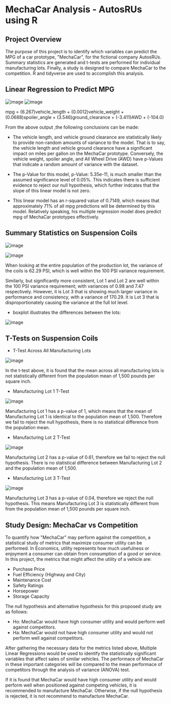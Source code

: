 # MechaCar Analysis - AutosRUs using R

## Project Overview

The purpose of this project is to identify which variables can predict the MPG of a car prototype, "MechaCar", for the fictional company AutosRUs. Summary statistics are generated and t-tests are performed for individual manufacturing lots. Finally, a study is designed to compare MechaCar to the competition. R and tidyverse are used to accomplish this analysis.


## Linear Regression to Predict MPG

![image](https://github.com/NadaAdem/MechaCar_Statistical_Analysis/blob/main/Resources/lm.png )
![image](https://github.com/NadaAdem/MechaCar_Statistical_Analysis/blob/main/Resources/summary.png )

 mpg = (6.267)vehicle_length + (0.0012)vehicle_weight + (0.0688)spoiler_angle + (3.546)ground_clearance + (-3.411)AWD + (-104.0)
 
 From the above output ,the following conclusions can be made:
 
- The vehicle length, and vehicle ground clearance are statistically likely to provide non-random amounts of variance to the model. That is to say, the vehicle length and vehicle ground clearance have a significant impact on miles per gallon on the MechaCar prototype. Conversely, the vehicle weight, spoiler angle, and All Wheel Drive (AWD) have p-Values that indicate a random amount of variance with the dataset.

- The p-Value for this model, p-Value: 5.35e-11, is much smaller than the assumed significance level of 0.05%. This indicates there is sufficient evidence to reject our null hypothesis, which further indcates that the slope of this linear model is not zero.

- This linear model has an r-squared value of 0.7149, which means that approximately 71% of all mpg predictions will be determined by this model. Relatively speaking, his multiple regression model does predict mpg of MechaCar prototypes effectively.
 

## Summary Statistics on Suspension Coils

![image](https://github.com/NadaAdem/MechaCar_Statistical_Analysis/blob/main/Resources/d4.png )

![image](https://github.com/NadaAdem/MechaCar_Statistical_Analysis/blob/main/Resources/d3.png )

When looking at the entire population of the production lot, the variance of the coils is 62.29 PSI, which is well within the 100 PSI variance requirement.

Similarly, but significantly more consistent, Lot 1 and Lot 2 are well within the 100 PSI variance requirement; with variances of 0.98 and 7.47 respectively. However, it is Lot 3 that is showing much larger variance in performance and consistency, with a variance of 170.29. It is Lot 3 that is disproportionately causing the variance at the full lot level.

- boxplot illustrates the differences between the lots:

![image](https://github.com/NadaAdem/MechaCar_Statistical_Analysis/blob/main/Resources/plot2.png)


## T-Tests on Suspension Coils

-  T-Test Across All Manufacturing Lots

![image](https://github.com/NadaAdem/MechaCar_Statistical_Analysis/blob/main/Resources/test.png)

In the t-test above, it is found that the mean across all manufacturing lots is not statistically different from the population mean of 1,500 pounds per square inch.

- Manufacturing Lot 1 T-Test

![image](https://github.com/NadaAdem/MechaCar_Statistical_Analysis/blob/main/Resources/testlot1.png)

Manufacturing Lot 1 has a p-value of 1, which means that the mean of Manufacturing Lot 1 is identical to the population mean of 1,500. Therefore we fail to reject the null hypothesis, there is no statistical difference from the population mean.

- Manufacturing Lot 2 T-Test

![image](https://github.com/NadaAdem/MechaCar_Statistical_Analysis/blob/main/Resources/testlot2.png)

Manufacturing Lot 2 has a p-value of 0.61, therefore we fail to reject the null hypothesis. There is no statistical difference between Manufacturing Lot 2 and the population mean of 1,500.

- Manufacturing Lot 3 T-Test

![image](https://github.com/NadaAdem/MechaCar_Statistical_Analysis/blob/main/Resources/testlot3.png)

Manufacturing Lot 3 has a p-value of 0.04, therefore we reject the null hypothesis. This means Manufacturing Lot 3 is statistically different from from the population mean of 1,500 pounds per square inch.


## Study Design: MechaCar vs Competition


To quantify how "MechaCar" may perform against the competition, a statistical study of metrics that maximize consumer utility can be performed. In Economics, utility represents how much usefulness or enjoyment a consumer can obtain from consumption of a good or service. In this project, the metrics that might affect the utility of a vehicle are:

- Purchase Price
- Fuel Efficiency (Highway and City)
- Maintenance Cost
- Safety Ratings
- Horsepower
- Storage Capacity

The null hypothesis and alternative hypothesis for this proposed study are as follows:

- Ho: MechaCar would have high consumer utility and would perform well against competitors.
- Ha: MechaCar would not have high consumer utility and would not perform well against competitors.

After gathering the necessary data for the metrics listed above, Multiple Linear Regressions would be used to identify the statistically significant variables that affect sales of similar vehicles. The performace of MechaCar in these important categories will be compared to the mean performace of competitors through the analysis of variance (ANOVA) test.

If it is found that MechaCar would have high consumer utility and would perform well when positioned against competing vehicles, it is recommended to manufacture MechaCar. Otherwise, if the null hypothesis is rejected, it is not recommend to manufacture MechaCar.







